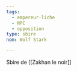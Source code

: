 ```yaml
---
tags:
  - empereur-liche
  - NPC
  - opposition
type: sbire
nom: Wolf Stark

---
```

Sbire de [[Zakhan le noir]]
